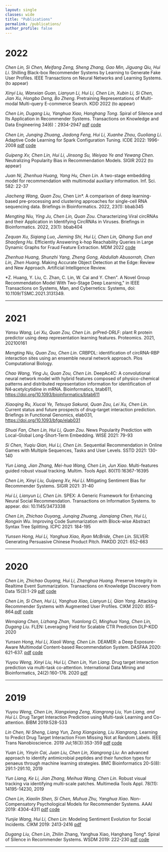 ```yaml
---
layout: single
classes: wide
title: "Publications"
permalink: /publications/
author_profile: false
---
```

# 2022
*Chen Lin, Si Chen, Meifang Zeng, Sheng Zhang, Gao Min, Jiguang Qiu, Hui Li*. Shilling Black-box Recommender Systems by Learning to Generate Fake User Profiles. IEEE Transactions on Neural Networks and Learning Systems. (to appear)

*Xinyi Liu, Wanxian Guan, Lianyun Li, Hui Li, Chen Lin, Xubin Li, Si Chen, Jian Xu, Hongbo Deng, Bo Zheng*. Pretraining Representations of Multi-modal Multi-query E-commerce Search. KDD 2022 (to appear)

*Chen Lin, Dugang Liu, Yanghua Xiao, Hanghang Tong*. Spiral of Silence and Its Application in Recommender Systems. Transactions on Knowledge and Data Engineering 34(6)：2934-2947 [pdf](https://www.computer.org/csdl/journal/tk/5555/01/09158530/1m1eB9HLORa)  [code](https://github.com/XMUDM/TKDE19-Spiral-of-Silence)

*Chen Lin, Junqing Zhuang, Jiadong Feng, Hui Li, Xuanhe Zhou, Guoliang Li*. Adaptive Code Learning for Spark Configuration Tuning. ICDE 2022: 1996-2008 [pdf]() [code](https://github.com/XMUDM/LITE)

*Guipeng Xv, Chen Lin, Hui Li, Jinsong Su, Weiyao Ye and Yewang Chen*. Neutralizing Popularity Bias in Recommendation Models. SIGIR 2022 (to appear)

*Juan Ni, Zhenhua Huang, Yang Hu, Chen Lin*. A two-stage embedding model for recommendation with multimodal auxiliary information. Inf. Sci. 582: 22-37 

*Jiacheng Wang, Quan Zou*, Chen Lin*. A comparison of deep learning-based pre-processing and clustering approaches for single-cell RNA sequencing data. Briefings in Bioinformatics. 2022, 23(1): bbab345

*Mengting Niu, Ying Ju, Chen Lin, Quan Zou*. Characterizing Viral circRNAs and their Application in Identifying CircRNAs in Viruses. Briefings in Bioinformatics. 2022, 23(1): bbab404

*Zequan Xu, Siqiang Luo, Jieming Shi, Hui Li, Chen Lin, Qihang Sun and Shaofeng Hu*. Efficiently Answering k-hop Reachability Queries in Large Dynamic Graphs for Fraud Feature Extraction. MDM 2022 [code](https://github.com/XMUDM/BREAD)



*Zhenhua Huang, Shunzhi Yang, Zheng Gong, Abdullah Abusorrah, Chen Lin, Zhen Huang*. Making Accurate Object Detection at the Edge: Review and New Approach. Artificial Intelligence Review. 

*Z. Huang, Y. Liu, C. Zhan, C. Lin, W. Cai and Y. Chen". A Novel Group Recommendation Model With Two-Stage Deep Learning," in IEEE Transactions on Systems, Man, and Cybernetics: Systems, doi: 10.1109/TSMC.2021.3131349.

_ _ _


# 2021

*Yansu Wang, Lei Xu, Quan Zou, Chen Lin*. prPred-DRLF: plant R protein predictor using deep representation learning features. Proteomics. 2021, 202100161 

*Mengting Niu, Quan Zou, Chen Lin*. CRBPDL: identification of circRNA-RBP interaction sites using an ensemble neural network approach. Plos Computational Biology. 

*Chao Wang, Ying Ju, Quan Zou, Chen Lin*. DeepAc4C: A convolutional neural network model with hybrid features composed of physico-chemical patterns and distributed representation information for identification of N4‑acetylcytidine in mRNA. Bioinformatics, btab611, https://doi.org/10.1093/bioinformatics/btab611 

*Xiaoqing Ru, Xiucai Ye, Tetsuya Sakurai, Quan Zou, Lei Xu, Chen Lin*. Current status and future prospects of drug–target interaction prediction. Briefings in Functional Genomics, elab031, https://doi.org/10.1093/bfgp/elab031

*Shuai Fan, Chen Lin, Hui Li, Quan Zou*. News Popularity Prediction with Local-Global Long-Short-Term Embedding. WISE 2021: 79-93 

*Si Chen, Yuqiu Qian, Hui Li, Chen Lin*. Sequential Recommendation in Online Games with Multiple Sequences, Tasks and User Levels. SSTD 2021: 130-140 

*Yun Liang, Jian Zhang, Mei-hua Wang, Chen Lin, Jun Xiao*. Multi-features guided robust visual tracking.  Multim. Tools Appl. 80(11):16367-16395 

*Chen Lin, Xinyi Liu, Guipeng Xv, Hui Li*. Mitigating Sentiment Bias for Recommender Systems. SIGIR 2021: 31-40 

*Hui Li, Lianyun Li, Chen Lin*. SPEX: A Generic Framework for Enhancing Neural Social Recommendation. Transactions on Information Systems. to appear. doi: 10.1145/3473338

*Chen Lin, Zhichao Ouyang, Junqing Zhuang, Jianqiang Chen, Hui Li, Rongxin Wu*. Improving Code Summarization with Block-wise Abstract Syntax Tree Splitting. ICPC 2021: 184-195 

*Yunsen Hong, Hui Li, Yanghua Xiao, Ryan McBride, Chen Lin*. SILVER: Generating Persuasive Chinese Product Pitch. PAKDD 2021: 652-663 

_ _ _


# 2020

*Chen Lin, Zhichao Ouyang, Hui Li, Zhenghua Huang*. Preserve Integrity in Realtime Event Summarization. Transactions on Knowledge Discovery from Data 15(3):1-29 [pdf](https://XMUDM.github.io/files/TKDD-IAEA.pdf) [code](https://github.com/XMUDM/IAEA)

*Chen Lin, Si Chen, Hui Li, Yanghua Xiao, Lianyun Li, Qian Yang*. Attacking Recommender Systems with Augmented User Profiles. CIKM 2020: 855-864.[pdf](https://dl.acm.org/doi/10.1145/3340531.3411884) [code](https://github.com/XMUDM/AUSH)

*Wenqiang Chen, Lizhang Zhan, Yuanlong Ci, Minghua Yang, Chen Lin, Dugang Liu*. FLEN: Leveraging Field for Scalable CTR Prediction  DLP-KDD 2020 

*Yunsen Hong, Hui Li, Xiaoli Wang, Chen Lin*. DEAMER: a Deep Exposure-Aware Multimodal Content-based Recommendation System. DASFAA 2020: 621-637. [pdf](https://link.springer.com/chapter/10.1007%2F978-3-030-59419-0_38) [code](https://github.com/XMUDM/Deamer)

*Yuyou Weng, Xinyi Liu, Hui Li, Chen Lin, Yun Liang*. Drug target interaction prediction via multi-task co-attention. International Data Mining and Bioinformatics, 24(2):160-176. 2020 [pdf](https://www.inderscience.com/offer.php?id=110158)

_ _ _



# 2019

*Yuyou Weng, Chen Lin, Xiangxiang Zeng, Xiangrong Liu, Yun Liang, and Hui Li*. Drug Target Interaction Prediction using Multi-task Learning and Co-attention. BIBM 2019:528-533

*Lin Chen, Ni Sheng, Liang Yun, Zeng Xiangxiang, Liu Xiangrong*. Learning to Predict Drug Target Interaction From Missing Not at Random Labels. IEEE Trans Nanobioscience. 2019 Jul;18(3):353-359 [pdf](https://pubmed.ncbi.nlm.nih.gov/30969929/) [code](https://github.com/XMUDM/FNML)

*Yuan Lin, Yinyin Cai, Juan Liu, Chen Lin, Xiangrong Liu*: An advanced approach to identify antimicrobial peptides and their function types for penaeus through machine learning strategies. BMC Bioinformatics 20-S(8): 291:1-291:10, 2019 

*Yun Liang, Ke Li, Jian Zhang, Meihua Wang, Chen Lin*. Robust visual tracking via identifying multi-scale patches. Multimedia Tools Appl. 78(11): 14195-14230, 2019 

*Chen Lin, Xiaolin Shen, Si Chen, Muhua Zhu, Yanghua Xiao*. Non-Compensatory Psychological Models for Recommender Systems. AAAI 2019: 4304-4311 [pdf](https://ojs.aaai.org//index.php/AAAI/article/view/4339) [code](https://github.com/XMUDM/Non-Compensatory)

*Yunjie Wang, Hui Li, Chen Lin*: Modeling Sentiment Evolution for Social Incidents. CIKM 2019: 2413-2416 [pdf](https://dl.acm.org/doi/10.1145/3357384.3358136)

*Dugang Liu, Chen Lin*, Zhilin Zhang, Yanghua Xiao, Hanghang Tong*. Spiral of Silence in Recommender Systems. WSDM 2019: 222-230 [pdf](https://dl.acm.org/doi/10.1145/3289600.3291003) [code](https://github.com/XMUDM/WSDM19-Spiral-of-Silence)

---

